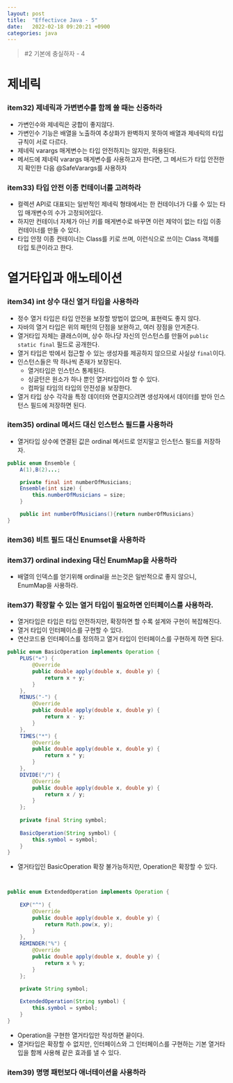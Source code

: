 ```yaml
---
layout: post
title:  "Effectivce Java - 5"
date:   2022-02-18 09:20:21 +0900
categories: java
---
```


> #2 기본에 충실하자 - 4

# 제네릭

### item32) 제네릭과 가변변수를 함께 쓸 때는 신중하라
- 가변인수와 제네릭은 궁합이 좋지않다.
- 가변인수 기능은 배열을 노출하여 추상화가 완벽하지 못하여 배열과 제네릭의 타입 규칙이 서로 다르다.
- 제네릭 varargs 매게변수는 타입 안전하지는 않지만, 허용된다.
- 메서드에 제네릭 varargs 매게변수를 사용하고자 한다면, 그 메서드가 타입 안전한지 확인한 다음 @SafeVarargs를 사용하자

### item33) 타입 안전 이종 컨테이너를 고려하라
- 컬렉션 API로 대표되는 일반적인 제네릭 형태에서는 한 컨테이너가 다룰 수 있는 타입 매개변수의 수가 고정되어있다.
- 하지만 컨테이너 자체가 아닌 키를 매게변수로 바꾸면 이런 제약이 없는 타입 이종 컨테이너를 만들 수 있다.
- 타입 안정 이종 컨테이너는 Class를 키로 쓰며, 이런식으로 쓰이는 Class 객체를 타입 토큰이라고 한다.


# 열거타입과 애노테이션

### item34) int 상수 대신 열거 타입을 사용하라
- 정수 열거 타입은 타입 안전을 보장할 방법이 없으며, 표현력도 좋지 않다.
- 자바의 열거 타입은 위의 패턴의 단점을 보완하고, 여러 장점을 안겨준다.
- 열거타입 자체는 클래스이며, 상수 하나당 자신의 인스턴스를 만들어 `public static final` 필드로 공개한다.
- 열거 타입은 밖에서 접근할 수 있는 생성자를 제공하지 않으므로 사실상 `final`이다.
- 인스턴스들은 딱 하나씩 존재가 보장된다.
    - 열거타입은 인스턴스 통제된다.
    - 싱글턴은 원소가 하나 뿐인 열거타입이라 할 수 있다.
    - 컴파일 타임의 타입의 안전성을 보장한다.
- 열거 타입 상수 각각을 특정 데이터와 연결지으려면 생성자에서 데이터를 받아 인스턴스 필드에 저장하면 된다.

### item35) ordinal 메서드 대신 인스턴스 필드를 사용하라
- 열거타입 상수에 연결된 값은 ordinal 메서드로 얻지말고 인스턴스 필드를 저장하자.

```java
public enum Ensemble {
    A(1),B(2)...;

    private final int numberOfMusicians;
    Ensemble(int size) {
        this.numberOfMusicians = size;
    }

    public int numberOfMusicians(){return numberOfMusicians}
}

```

### item36) 비트 필드 대신 Enumset을 사용하라


### item37) ordinal indexing 대신 EnumMap을 사용하라 
- 배열의 인덱스를 얻기위해 ordinal을 쓰는것은 일반적으로 좋지 않으니, EnumMap을 사용하라.


### item37) 확장할 수 있는 열거 타입이 필요하면 인터페이스를 사용하라.
- 열거타입은 타입은 타입 안전하지만, 확장하면 할 수록 설계와 구현이 복잡해진다.
- 열거 타입이 인터페이스를 구현할 수 있다.
- 연산코드용 인터페이스를 정의하고 열거 타입이 인터페이스를 구현하게 하면 된다.

```java
public enum BasicOperation implements Operation {
    PLUS("+") {
        @Override
        public double apply(double x, double y) {
            return x + y;
        }
    },
    MINUS("-") {
        @Override
        public double apply(double x, double y) {
            return x - y;
        }
    },
    TIMES("*") {
        @Override
        public double apply(double x, double y) {
            return x * y;
        }
    },
    DIVIDE("/") {
        @Override
        public double apply(double x, double y) {
            return x / y;
        }
    };
    
    private final String symbol;
    
    BasicOperation(String symbol) {
        this.symbol = symbol;
    }
}
```

- 열거타입인 BasicOperation 확장 불가능하지만, Operation은 확장할 수 있다.

```java


public enum ExtendedOperation implements Operation {
    
    EXP("^") {
        @Override
        public double apply(double x, double y) {
            return Math.pow(x, y);
        }
    },
    REMINDER("%") {
        @Override
        public double apply(double x, double y) {
            return x % y;
        }
    };
    
    private String symbol;

    ExtendedOperation(String symbol) {
        this.symbol = symbol;
    }
}


```

- Operation을 구현한 열거타입만 작성하면 끝이다.
- 열거타입은 확장할 수 없지만, 인터페이스와 그 인터페이스를 구현하는 기본 열거타입을 함께 사용해 같은 효과를 낼 수 있다.


### item39) 명명 패턴보다 애너테이션을 사용하라
